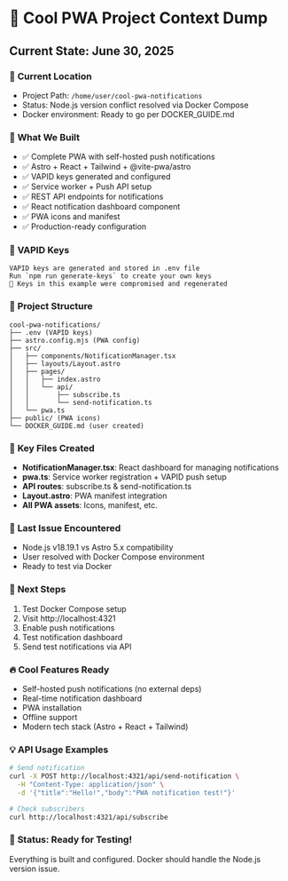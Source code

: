 # 🚀 Cool PWA Project Context Dump
## Current State: June 30, 2025

### 📍 **Current Location**
- Project Path: `/home/user/cool-pwa-notifications`
- Status: Node.js version conflict resolved via Docker Compose
- Docker environment: Ready to go per DOCKER_GUIDE.md

### 🎯 **What We Built**
- ✅ Complete PWA with self-hosted push notifications
- ✅ Astro + React + Tailwind + @vite-pwa/astro
- ✅ VAPID keys generated and configured
- ✅ Service worker + Push API setup
- ✅ REST API endpoints for notifications
- ✅ React notification dashboard component
- ✅ PWA icons and manifest
- ✅ Production-ready configuration

### 🔑 **VAPID Keys**
```
VAPID keys are generated and stored in .env file
Run `npm run generate-keys` to create your own keys
🚨 Keys in this example were compromised and regenerated
```

### 📁 **Project Structure**
```
cool-pwa-notifications/
├── .env (VAPID keys)
├── astro.config.mjs (PWA config)
├── src/
│   ├── components/NotificationManager.tsx
│   ├── layouts/Layout.astro
│   ├── pages/
│   │   ├── index.astro
│   │   └── api/
│   │       ├── subscribe.ts
│   │       └── send-notification.ts
│   └── pwa.ts
├── public/ (PWA icons)
└── DOCKER_GUIDE.md (user created)
```

### 🔧 **Key Files Created**
- **NotificationManager.tsx**: React dashboard for managing notifications
- **pwa.ts**: Service worker registration + VAPID push setup
- **API routes**: subscribe.ts & send-notification.ts
- **Layout.astro**: PWA manifest integration
- **All PWA assets**: Icons, manifest, etc.

### 🚨 **Last Issue Encountered**
- Node.js v18.19.1 vs Astro 5.x compatibility
- User resolved with Docker Compose environment
- Ready to test via Docker

### 🎯 **Next Steps**
1. Test Docker Compose setup
2. Visit http://localhost:4321
3. Enable push notifications
4. Test notification dashboard
5. Send test notifications via API

### 🔥 **Cool Features Ready**
- Self-hosted push notifications (no external deps)
- Real-time notification dashboard
- PWA installation
- Offline support
- Modern tech stack (Astro + React + Tailwind)

### 💡 **API Usage Examples**
```bash
# Send notification
curl -X POST http://localhost:4321/api/send-notification \
  -H "Content-Type: application/json" \
  -d '{"title":"Hello!","body":"PWA notification test!"}'

# Check subscribers
curl http://localhost:4321/api/subscribe
```

### 🚀 **Status: Ready for Testing!**
Everything is built and configured. Docker should handle the Node.js version issue.
